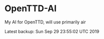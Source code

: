 # OpenTTD-AI
My AI for OpenTTD, will use primarily air

Latest backup: Sun Sep 29 23:55:02 UTC 2019
